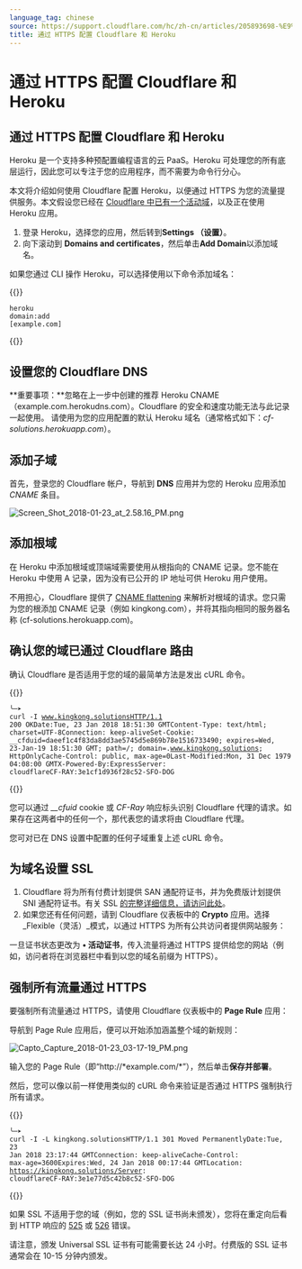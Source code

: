 ```yaml
---
language_tag: chinese
source: https://support.cloudflare.com/hc/zh-cn/articles/205893698-%E9%80%9A%E8%BF%87-HTTPS-%E9%85%8D%E7%BD%AE-Cloudflare-%E5%92%8C-Heroku
title: 通过 HTTPS 配置 Cloudflare 和 Heroku
---
```


# 通过 HTTPS 配置 Cloudflare 和 Heroku

## 通过 HTTPS 配置 Cloudflare 和 Heroku

Heroku 是一个支持多种预配置编程语言的云 PaaS。Heroku 可处理您的所有底层运行，因此您可以专注于您的应用程序，而不需要为命令行分心。

本文将介绍如何使用 Cloudflare 配置 Heroku，以便通过 HTTPS 为您的流量提供服务。本文假设您已经在 [Cloudflare 中已有一个活动域](https://support.cloudflare.com/hc/en-us/sections/200820158-CloudFlare-101)，以及正在使用 Heroku 应用。

1.  登录 Heroku，选择您的应用，然后转到**Settings （设置）**。
2.  向下滚动到 **Domains and certificates**，然后单击**Add Domain**以添加域名。

如果您通过 CLI 操作 Heroku，可以选择使用以下命令添加域名：


{{<raw>}}<pre class="CodeBlock CodeBlock-with-rows CodeBlock-scrolls-horizontally CodeBlock-is-light-in-light-theme CodeBlock--language-txt" language="txt"><code><span class="CodeBlock--rows"><span class="CodeBlock--rows-content"><span class="CodeBlock--row"><span class="CodeBlock--row-indicator"></span><div class="CodeBlock--row-content"><span class="CodeBlock--token-plain">heroku domain:add [example.com]</span></div></span></span></span></code></pre>{{</raw>}}

## 设置您的 Cloudflare DNS

**重要事项：**忽略在上一步中创建的推荐 Heroku CNAME（example.com.herokudns.com）。Cloudflare 的安全和速度功能无法与此记录一起使用。 请使用为您的应用配置的默认 Heroku 域名（通常格式如下：_cf-solutions.herokuapp.com_）。

## 添加子域

首先，登录您的 Cloudflare 帐户，导航到 **DNS** 应用并为您的 Heroku 应用添加 _CNAME_ 条目。

![Screen_Shot_2018-01-23_at_2.58.16_PM.png](/support/static/Screen_Shot_2018-01-23_at_2.58.16_PM.png)

## 添加根域

在 Heroku 中添加根域或顶端域需要使用从根指向的 CNAME 记录。您不能在 Heroku 中使用 A 记录，因为没有已公开的 IP 地址可供 Heroku 用户使用。

不用担心，Cloudflare 提供了 [CNAME flattening](https://support.cloudflare.com/hc/en-us/articles/200169056-CNAME-Flattening-RFC-compliant-support-for-CNAME-at-the-root) 来解析对根域的请求。您只需为您的根添加 CNAME 记录（例如 kingkong.com），并将其指向相同的服务器名称 (cf-solutions.herokuapp.com)。 

## 确认您的域已通过 Cloudflare 路由

确认 Cloudflare 是否适用于您的域的最简单方法是发出 cURL 命令。


{{<raw>}}<pre class="CodeBlock CodeBlock-with-rows CodeBlock-scrolls-horizontally CodeBlock-is-light-in-light-theme CodeBlock--language-txt" language="txt"><code><span class="CodeBlock--rows"><span class="CodeBlock--rows-content"><span class="CodeBlock--row"><span class="CodeBlock--row-indicator"></span><div class="CodeBlock--row-content"><span class="CodeBlock--token-plain">╰─➤  curl -I www.kingkong.solutionsHTTP/1.1 200 OKDate:Tue, 23 Jan 2018 18:51:30 GMTContent-Type: text/html; charset=UTF-8Connection: keep-aliveSet-Cookie: __cfduid=daeef1c4f83da8dd3ae5745d5e869b78e1516733490; expires=Wed, 23-Jan-19 18:51:30 GMT; path=/; domain=.www.kingkong.solutions; HttpOnlyCache-Control: public, max-age=0Last-Modified:Mon, 31 Dec 1979 04:08:00 GMTX-Powered-By:ExpressServer: cloudflareCF-RAY:3e1cf1d936f28c52-SFO-DOG</span></div></span></span></span></code></pre>{{</raw>}}

您可以通过 _\_\_cfuid_ cookie 或 _CF-Ray_ 响应标头识别 Cloudflare 代理的请求。如果存在这两者中的任何一个，那代表您的请求将由 Cloudflare 代理。

您可对已在 DNS 设置中配置的任何子域重复上述 cURL 命令。

## 为域名设置 SSL

1.  Cloudflare 将为所有付费计划提供 SAN 通配符证书，并为免费版计划提供 SNI 通配符证书。有关 SSL [的完整详细信息，请访问此处](https://www.cloudflare.com/ssl)。
2.  如果您还有任何问题，请到 Cloudflare 仪表板中的 **Crypto** 应用。选择_Flexible（灵活）_模式，以通过 HTTPS 为所有公共访问者提供网站服务：

一旦证书状态更改为 **• 活动证书**，传入流量将通过 HTTPS 提供给您的网站（例如，访问者将在浏览器栏中看到以您的域名前缀为 HTTPS）。 

## 强制所有流量通过 HTTPS

要强制所有流量通过 HTTPS，请使用 Cloudflare 仪表板中的 **Page Rule** 应用：

导航到 Page Rule 应用后，便可以开始添加涵盖整个域的新规则：

![Capto_Capture_2018-01-23_03-17-19_PM.png](/support/static/Capto_Capture_2018-01-23_03-17-19_PM.png)

输入您的 Page Rule（即“http://\*example.com/\*”），然后单击**保存并部署**。

然后，您可以像以前一样使用类似的 cURL 命令来验证是否通过 HTTPS 强制执行所有请求。


{{<raw>}}<pre class="CodeBlock CodeBlock-with-rows CodeBlock-scrolls-horizontally CodeBlock-is-light-in-light-theme CodeBlock--language-txt" language="txt"><code><span class="CodeBlock--rows"><span class="CodeBlock--rows-content"><span class="CodeBlock--row"><span class="CodeBlock--row-indicator"></span><div class="CodeBlock--row-content"><span class="CodeBlock--token-plain">╰─➤  curl -I -L kingkong.solutionsHTTP/1.1 301 Moved PermanentlyDate:Tue, 23 Jan 2018 23:17:44 GMTConnection: keep-aliveCache-Control: max-age=3600Expires:Wed, 24 Jan 2018 00:17:44 GMTLocation: https://kingkong.solutions/Server: cloudflareCF-RAY:3e1e77d5c42b8c52-SFO-DOG</span></div></span></span></span></code></pre>{{</raw>}}

如果 SSL 不适用于您的域（例如，您的 SSL 证书尚未颁发），您将在重定向后看到 HTTP 响应的 [525](https://support.cloudflare.com/hc/en-us/articles/200278659-Error-525-SSL-handshake-failed) 或 [526](https://support.cloudflare.com/hc/en-us/articles/200721975-Error-526-Invalid-SSL-certificate) 错误。

请注意，颁发 Universal SSL 证书有可能需要长达 24 小时。付费版的 SSL 证书通常会在 10-15 分钟内颁发。
